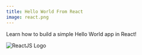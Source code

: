 ```yaml
---
title: Hello World From React
image: react.png
---
```


Learn how to build a simple Hello World app in React!

<div class="img-container"><img src="{{ "/assets/preview_images/reactjshw.jpg" | relative_url }}" alt="ReactJS Logo" class="article-image"></div>